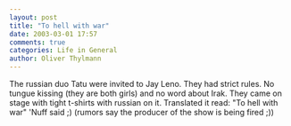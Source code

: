 ```yaml
---
layout: post
title: "To hell with war"
date: 2003-03-01 17:57
comments: true
categories: Life in General
author: Oliver Thylmann
---
```



The russian duo Tatu were invited to Jay Leno. They had strict rules. No tungue kissing (they are both girls) and no word about Irak. They came on stage with tight t-shirts with russian on it. Translated it read: &quot;To hell with war&quot; 'Nuff said ;) (rumors say the producer of the show is being fired ;))


